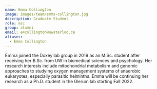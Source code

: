 ```yaml
---
name: Emma Collington
image: images/team/emma-collington.jpg
description: Graduate Student
role: msc
group: alumni
email: e4collington@uwaterloo.ca
aliases:
  - Emma Collington
---
```


Emma joined the Doxey lab group in 2019 as an M.Sc. student after receiving her B.Sc. from UW in biomedical sciences and psychology. Her research interests include mitochondrial metabolism and genomic approaches to studying oxygen management systems of anaerobic eukaryotes, especially parasitic helminths. Emma will be continuing her research as a Ph.D. student in the Glerum lab starting Fall 2022. 

